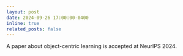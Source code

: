 ```yaml
---
layout: post
date: 2024-09-26 17:00:00-0400
inline: true
related_posts: false
---
```


A paper about object-centric learning is accepted at NeurIPS 2024.
